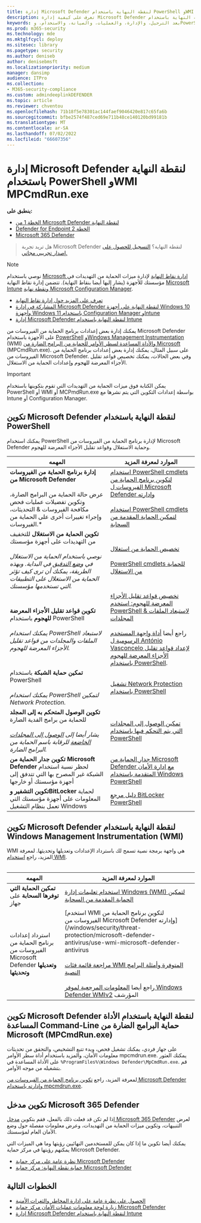 ```yaml
---
title: إدارة Microsoft Defender لنقطة النهاية باستخدام PowerShell وWMI MPCmdRun.exe
description: تعرف على كيفية إدارة Microsoft Defender لنقطة النهاية باستخدام PowerShell وWMI MPCmdRun.exe
keywords: بعد الترحيل، والإدارة، والعمليات، والصيانة، والاستخدام، وPowerShell، وWMI، MPCmdRun.exe، Microsoft Defender لنقطة النهاية، edr
ms.prod: m365-security
ms.technology: mde
ms.mktglfcycl: deploy
ms.sitesec: library
ms.pagetype: security
ms.author: deniseb
author: denisebmsft
ms.localizationpriority: medium
manager: dansimp
audience: ITPro
ms.collection:
- M365-security-compliance
ms.custom: admindeeplinkDEFENDER
ms.topic: article
ms.reviewer: chventou
ms.openlocfilehash: 71b18f5e78301ac144faef9046420e817c65fa6b
ms.sourcegitcommit: bfbe2574f487ced69e711b48ce140120bd99181b
ms.translationtype: MT
ms.contentlocale: ar-SA
ms.lasthandoff: 07/02/2022
ms.locfileid: "66607356"
---
```

# <a name="manage-microsoft-defender-for-endpoint-with-powershell-wmi-and-mpcmdrunexe"></a>إدارة Microsoft Defender لنقطة النهاية باستخدام PowerShell وWMI MPCmdRun.exe

**ينطبق على:**
- [الخطة 1 من Microsoft Defender لنقطة النهاية](https://go.microsoft.com/fwlink/?linkid=2154037)
- [Defender for Endpoint الخطة 2](https://go.microsoft.com/fwlink/?linkid=2154037)
- [Microsoft 365 Defender](https://go.microsoft.com/fwlink/?linkid=2118804)

> هل تريد تجربة Microsoft Defender لنقطة النهاية؟ [التسجيل للحصول على إصدار تجريبي مجاني.](https://signup.microsoft.com/create-account/signup?products=7f379fee-c4f9-4278-b0a1-e4c8c2fcdf7e&ru=https://aka.ms/MDEp2OpenTrial?ocid=docs-wdatp-exposedapis-abovefoldlink)

> [!NOTE]
> نوصي باستخدام [Microsoft إدارة نقاط النهاية](/mem) لإدارة ميزات الحماية من التهديدات في مؤسستك للأجهزة (يشار إليها أيضا بنقاط النهاية). تتضمن إدارة نقاط النهاية [Microsoft Intune](/mem/intune/fundamentals/what-is-intune) [ونقطة نهاية Microsoft Configuration Manager](/mem/configmgr/core/understand/introduction).
> - [تعرف على المزيد حول إدارة نقاط النهاية](/mem/endpoint-manager-overview)
> - [المشاركة في إدارة Microsoft Defender لنقطة النهاية على أجهزة Windows 10 وأجهزة Windows 11 باستخدام Configuration Manager وIntune](manage-mde-post-migration-intune.md)
> - [إدارة Microsoft Defender لنقطة النهاية باستخدام Intune](manage-mde-post-migration-intune.md)

يمكنك إدارة بعض إعدادات برنامج الحماية من الفيروسات من Microsoft Defender على الأجهزة باستخدام [PowerShell](#configure-microsoft-defender-for-endpoint-with-powershell)  [وWindows Management Instrumentation](#configure-microsoft-defender-for-endpoint-with-windows-management-instrumentation-wmi) (WMI) [والأداة المساعدة لسطر الأوامر للحماية من البرامج الضارة من Microsoft](#configure-microsoft-defender-for-endpoint-with-microsoft-malware-protection-command-line-utility-mpcmdrunexe) (MPCmdRun.exe). على سبيل المثال، يمكنك إدارة بعض إعدادات برنامج الحماية من الفيروسات من Microsoft Defender. وفي بعض الحالات، يمكنك تخصيص قواعد تقليل الأجزاء المعرضة للهجوم وإعدادات الحماية من الاستغلال.

> [!IMPORTANT]
> يمكن الكتابة فوق ميزات الحماية من التهديدات التي تقوم بتكوينها باستخدام PowerShell أو WMI أو MCPmdRun.exe بواسطة إعدادات التكوين التي يتم نشرها مع Intune أو Configuration Manager.

## <a name="configure-microsoft-defender-for-endpoint-with-powershell"></a>تكوين Microsoft Defender لنقطة النهاية باستخدام PowerShell

يمكنك استخدام PowerShell لإدارة برنامج الحماية من الفيروسات من Microsoft Defender وحماية الاستغلال وقواعد تقليل الأجزاء المعرضة للهجوم.

|المهمه|الموارد لمعرفة المزيد|
|---|---|
|**إدارة برنامج الحماية من الفيروسات من Microsoft Defender** <br/><br/> عرض حالة الحماية من البرامج الضارة، وتكوين تفضيلات عمليات فحص مكافحة الفيروسات & التحديثات، وإجراء تغييرات أخرى على الحماية من الفيروسات.*|[استخدام PowerShell cmdlets لتكوين برنامج الحماية من الفيروسات ل Microsoft Defender وإدارته](/windows/security/threat-protection/microsoft-defender-antivirus/use-powershell-cmdlets-microsoft-defender-antivirus) <br/><br/> [استخدام PowerShell cmdlets لتمكين الحماية المقدمة من السحابة](/windows/security/threat-protection/microsoft-defender-antivirus/enable-cloud-protection-microsoft-defender-antivirus#use-powershell-cmdlets-to-enable-cloud-delivered-protection)|
|**تكوين الحماية من الاستغلال** للتخفيف من التهديدات على أجهزة مؤسستك <br/><br/> *نوصي باستخدام الحماية من الاستغلال في [وضع التدقيق](/microsoft-365/security/defender-endpoint/evaluate-exploit-protection#powershell) في البداية. وبهذه الطريقة، يمكنك أن ترى كيف تؤثر الحماية من الاستغلال على التطبيقات التي تستخدمها مؤسستك.*|[تخصيص الحماية من استغلال](/microsoft-365/security/defender-endpoint/customize-exploit-protection) <br/><br/> [PowerShell cmdlets للحماية من الاستغلال](/microsoft-365/security/defender-endpoint/customize-exploit-protection#powershell-reference)|
|**تكوين قواعد تقليل الأجزاء المعرضة للهجوم** باستخدام PowerShell <br/><br/> *يمكنك استخدام PowerShell لاستبعاد الملفات والمجلدات من قواعد تقليل الأجزاء المعرضة للهجوم.*|[تخصيص قواعد تقليل الأجزاء المعرضة للهجوم: استخدم PowerShell لاستبعاد الملفات & المجلدات](/microsoft-365/security/defender-endpoint/enable-attack-surface-reduction) <br/><br/> راجع أيضا [أداة واجهة المستخدم الرسومية ل António Vasconcelo لإعداد قواعد تقليل الأجزاء المعرضة للهجوم باستخدام PowerShell](https://github.com/anvascon/MDATP_PoSh_Scripts/tree/master/ASR%20GUI).|
|**تمكين حماية الشبكة** باستخدام PowerShell <br/><br/> *يمكنك استخدام PowerShell لتمكين Network Protection.*|[تشغيل Network Protection باستخدام PowerShell](/microsoft-365/security/defender-endpoint/enable-network-protection#powershell)|
|**تكوين الوصول المتحكم به إلى المجلد** للحماية من برامج الفدية الضارة <br/><br/> *يشار أيضا إلى [الوصول إلى المجلدات الخاضعة](/microsoft-365/security/defender-endpoint/controlled-folders) للرقابة باسم الحماية من البرامج الضارة.*|[تمكين الوصول إلى المجلدات التي يتم التحكم فيها باستخدام PowerShell](/microsoft-365/security/defender-endpoint/enable-controlled-folders#powershell)|
|**تكوين جدار الحماية من Microsoft Defender** لحظر نسبة استخدام الشبكة غير المصرح بها التي تتدفق إلى أجهزة مؤسستك أو خارجها|[جدار الحماية من Microsoft Defender مع إدارة الأمان المتقدمة باستخدام Windows PowerShell](/windows/security/threat-protection/windows-firewall/windows-firewall-with-advanced-security-administration-with-windows-powershell)|
|**تكوين التشفير وBitLocker** لحماية المعلومات على أجهزة مؤسستك التي تعمل بنظام التشغيل Windows|[دليل مرجع BitLocker PowerShell](/powershell/module/bitlocker/)|

## <a name="configure-microsoft-defender-for-endpoint-with-windows-management-instrumentation-wmi"></a>تكوين Microsoft Defender لنقطة النهاية باستخدام Windows Management Instrumentation (WMI)

WMI هي واجهة برمجة نصية تسمح لك باسترداد الإعدادات وتعديلها وتحديثها. لمعرفة المزيد، راجع [استخدام WMI](/windows/win32/wmisdk/using-wmi).<br/><br/>

|المهمه|الموارد لمعرفة المزيد|
|---|---|
|**تمكين الحماية التي توفرها السحابة** على جهاز|[استخدام تعليمات إدارة Windows (WMI) لتمكين الحماية المقدمة من السحابة](/windows/security/threat-protection/microsoft-defender-antivirus/enable-cloud-protection-microsoft-defender-antivirus#use-windows-management-instruction-wmi-to-enable-cloud-delivered-protection)|
|استرداد إعدادات برنامج الحماية من الفيروسات من Microsoft Defender **وتعديلها وتحديثها**|[استخدم WMI لتكوين برنامج الحماية من الفيروسات من Microsoft Defender وإدارته] (/windows/security/threat-protection/microsoft-defender-antivirus/use-wmi-microsoft-defender-antivirus <br/><br/> [مراجعة قائمة فئات WMI المتوفرة وأمثلة البرامج النصية](/previous-versions/windows/desktop/defender/windows-defender-wmiv2-apis-portal) <br/><br/> راجع أيضا [المعلومات المرجعية لموفر Windows Defender WMIv2](/previous-versions/windows/desktop/defender/windows-defender-wmiv2-apis-portal?redirectedfrom=MSDN) المؤرشف|

## <a name="configure-microsoft-defender-for-endpoint-with-microsoft-malware-protection-command-line-utility-mpcmdrunexe"></a>تكوين Microsoft Defender لنقطة النهاية باستخدام الأداة المساعدة Command-Line حماية البرامج الضارة من Microsoft (MPCmdRun.exe)

على جهاز فردي، يمكنك تشغيل فحص، وبدء تتبع التشخيص، والتحقق من تحديثات معلومات الأمان، والمزيد باستخدام أداة سطر الأوامر mpcmdrun.exe. يمكنك العثور على الأداة المساعدة في `%ProgramFiles%\Windows Defender\MpCmdRun.exe`. قم بتشغيله من موجه الأوامر.

لمعرفة المزيد، راجع [تكوين برنامج الحماية من الفيروسات من Microsoft Defender وإدارته باستخدام mpcmdrun.exe](/windows/security/threat-protection/microsoft-defender-antivirus/command-line-arguments-microsoft-defender-antivirus).

## <a name="configure-your-microsoft-365-defender-portal"></a>تكوين مدخل Microsoft 365 Defender

إذا لم تكن قد فعلت ذلك بالفعل، فقم بتكوين <a href="https://go.microsoft.com/fwlink/p/?linkid=2077139" target="_blank">مدخل Microsoft 365 Defender</a> لعرض التنبيهات، وتكوين ميزات الحماية من التهديدات، وعرض معلومات مفصلة حول وضع الأمان العام لمؤسستك.

يمكنك أيضا تكوين ما إذا كان يمكن للمستخدمين النهائيين رؤيتها وما هي الميزات التي يمكنهم رؤيتها في مركز حماية Microsoft Defender.

- [نظرة عامة على مركز حماية Microsoft Defender](/microsoft-365/security/defender-endpoint/use)
- [حماية نقطة النهاية: مركز حماية Microsoft Defender](/mem/intune/protect/endpoint-protection-windows-10#microsoft-defender-security-center)

## <a name="next-steps"></a>الخطوات التالية

- [الحصول على نظرة عامة على إدارة المخاطر والثغرات الأمنية](/microsoft-365/security/defender-endpoint/next-gen-threat-and-vuln-mgt)
- [زيارة لوحة معلومات عمليات الأمان مركز حماية Microsoft Defender](/microsoft-365/security/defender-endpoint/security-operations-dashboard)
- [إدارة Microsoft Defender لنقطة النهاية باستخدام Intune](manage-mde-post-migration-intune.md)
